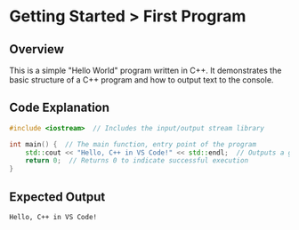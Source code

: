 # Getting Started > First Program

## Overview

This is a simple "Hello World" program written in C++. It demonstrates the basic structure of a C++ program and how to output text to the console.

## Code Explanation

```cpp
#include <iostream>  // Includes the input/output stream library

int main() {  // The main function, entry point of the program
    std::cout << "Hello, C++ in VS Code!" << std::endl;  // Outputs a greeting message
    return 0;  // Returns 0 to indicate successful execution
}
```

## Expected Output

```plaintext
Hello, C++ in VS Code!
```
